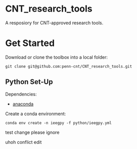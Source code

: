 # CNT_research_tools
A resposiory for CNT-approved research tools.  

# Get Started 

Download or clone the toolbox into a local folder:
```
git clone git@github.com:penn-cnt/CNT_research_tools.git
```


## Python Set-Up

Dependencies: 
* [anaconda](https://www.anaconda.com)

Create a conda environment:
```
conda env create -n ieegpy -f python/ieegpy.yml
```

test change please ignore

uhoh conflict edit
